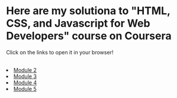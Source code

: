 <!DOCTYPE html>
<html>
<body>
	<h1>Here are my solutiona to "HTML, CSS, and Javascript for Web Developers" course on Coursera</h1>
	<p>Click on the links to open it in your browser!</p>
	<br>
	<li><a href="https://theproayush/github.io/coursera-my-solutions/tree/master/module-2-solution">Module 2</a></li>
	<li><a href="https://theproayush/github.io/coursera-my-solutions/tree/master/module-3-solution">Module 3</a></li>
	<li><a href="https://theproayush/github.io/coursera-my-solutions/tree/master/module-4-solution">Module 4</a></li>
	<li><a href="https://theproayush/github.io/coursera-my-solutions/tree/master/module-5-solution">Module 5</a></li>

</body>
</html>
